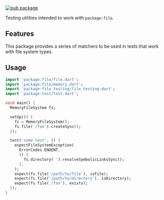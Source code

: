 [![pub package](https://img.shields.io/pub/v/file_testing.svg)](https://pub.dev/packages/file_testing)

Testing utilities intended to work with `package:file`.

## Features

This package provides a series of matchers to be used in tests that work with file
system types.

## Usage

```dart
import 'package:file/file.dart';
import 'package:file/memory.dart';
import 'package:file_testing/file_testing.dart';
import 'package:test/test.dart';

void main() {
  MemoryFileSystem fs;

  setUp(() {
    fs = MemoryFileSystem();
    fs.file('/foo').createSync();
  });

  test('some test', () {
    expectFileSystemException(
      ErrorCodes.ENOENT,
      () {
        fs.directory('').resolveSymbolicLinksSync();
      },
    );
    expect(fs.file('/path/to/file'), isFile);
    expect(fs.file('/path/to/directory'), isDirectory);
    expect(fs.file('/foo'), exists);
  });
}
```
